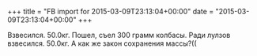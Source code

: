 +++
title = "FB import for 2015-03-09T23:13:04+00:00"
date = "2015-03-09T23:13:04+00:00"
+++

Взвесился. 50.0кг. Пошел, съел 300 грамм колбасы. Ради лулзов взвесился. 50.0кг. А как же закон сохранения массы?((


